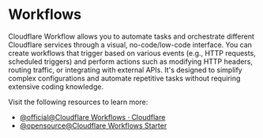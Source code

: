 # Workflows

Cloudflare Workflow allows you to automate tasks and orchestrate different Cloudflare services through a visual, no-code/low-code interface. You can create workflows that trigger based on various events (e.g., HTTP requests, scheduled triggers) and perform actions such as modifying HTTP headers, routing traffic, or integrating with external APIs. It's designed to simplify complex configurations and automate repetitive tasks without requiring extensive coding knowledge.

Visit the following resources to learn more:

- [@official@Cloudflare Workflows · Cloudflare](https://developers.cloudflare.com/workflows/)
- [@opensource@Cloudflare Workflows Starter](https://github.com/cloudflare/workflows-starter)